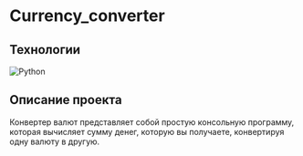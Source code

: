 # Currency_converter

## Технологии

![Python](https://img.shields.io/badge/python-3670A0?style=for-the-badge&logo=python&logoColor=ffdd54)

## Описание проекта

Конвертер валют представляет собой простую консольную программу, которая вычисляет сумму денег, которую вы получаете, конвертируя одну валюту в другую.
